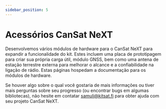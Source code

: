 ```yaml
---
sidebar_position: 5
---
```


# Acessórios CanSat NeXT

Desenvolvemos vários módulos de hardware para o CanSat NeXT para expandir a funcionalidade do kit. Estes incluem uma placa de prototipagem para criar sua própria carga útil, módulo GNSS, bem como uma antena de estação terrestre externa para melhorar o alcance e a confiabilidade na ligação de rádio. Estas páginas hospedam a documentação para os módulos de hardware.

Se houver algo sobre o qual você gostaria de mais informações ou tiver mais perguntas sobre seu progresso (ou encontrar bugs em algumas bibliotecas), não hesite em contatar samuli@kitsat.fi para obter ajuda com seu projeto CanSat NeXT.